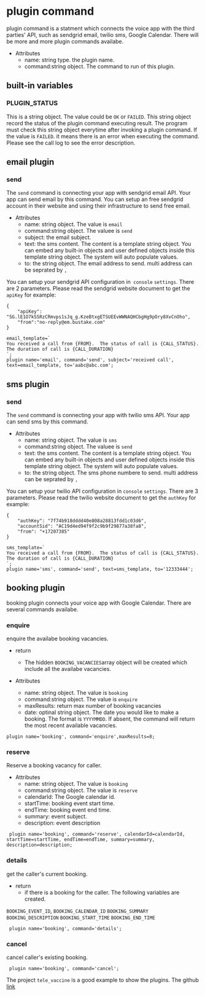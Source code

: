 # plugin command
plugin command is a statment which connects the voice app with the third parties' API, such as sendgrid email, twilio sms, Google Calendar. There will be more and more plugin commands availabe.

- Attributes
    - name: string type. the plugin name.
    - command:string object. The command to run of this plugin.

## built-in variables

### PLUGIN_STATUS
This is a string  object. The value  could be `OK` or `FAILED`. 
This string object record the status of the plugin command executing result. The program must check this string object everytime after invoking  a plugin command. If the value is `FAILED`. it means there is an error when executing the command. Please see the call log to  see  the error description.


## email plugin

### send
The `send` command is connecting your app with sendgrid email API. Your app can send email by this command.
You can setup an free sendgrid account in their website and using their infrastructure to send free email.

- Attributes
    - name: string object. The value is `email`
    - command:string object. The valuee is `send`
    - subject: the email subject.
    - text: the sms content. The content is a template string object. You can  embed any built-in objects and user defined objects inside this template string object. The system will auto populate values.
    - to: the string object. The email address to send. multi address can be seprated by `,`

You can setup your sendgrid API configuration in` console` `settings`. There are 2 parameters. 
Please read the sendgrid website document to get the `apiKey`
for example:

```
{
    "apiKey": "SG.lE1O7kSSRzCRmvps1sJq_g.KzeBtxgETSUEEvWWNAQHCbgHg9pOry8XvCnOho",
    "from":"no-reply@em.bustake.com"
}
```


```
email_template=`
You received a call from {FROM}.  The status of call is {CALL_STATUS}. The duration of call is {CALL_DURATION}
`;
plugin name='email', command='send', subject='received call', text=email_template, to='aabc@abc.com';
```


## sms plugin
### send
The `send` command is connecting your app with twilio sms API. Your app can send sms by this command.


- Attributes
    - name: string object. The value is `sms`
    - command:string object. The valuee is `send`
    - text: the sms content. The content is a template string object. You can  embed any built-in objects and user defined objects inside this template string object. The system will auto populate values.
    - to: the string object. The sms phone numbere to send. multi address can be seprated by `,`

You can setup your twilio API configuration in `console` `settings`. There are 3 parameters. 
Please read the twilio website document to get the `authKey`
for example:

```
{
    "authKey": "7f74b918dddd40e808a28813fdd1c03d6",
    "accountSid": "AC19d4ed94f9f2c9b9f29877a38fa8",
    "from": "+17207385"
}
```

```
sms_template=`
You received a call from {FROM}.  The status of call is {CALL_STATUS}. The duration of call is {CALL_DURATION}
`;
plugin name='sms', command='send', text=sms_template, to='12333444';
```


## booking plugin
booking plugin connects your voice app with Google Calendar. There are several commands availabe.

### enquire
enquire the availabe booking vacancies.

- return
    - The hidden `BOOKING_VACANCIES`array object will be created which include all the availabe vacancies.

- Attributes
    - name: string object. The value is `booking`
    - command:string object. The value is `enquire`
    - maxResults: return max number of booking vacancies
    - date: optinal string object. The date you would like to make a booking. The format is `YYYYMMDD`. If absent, the command will return the most recent available vacancies.

```
plugin name='booking', command='enquire',maxResults=8;
```

### reserve
Reserve a booking vacancy for caller.

- Attributes
    - name: string object. The value is `booking`
    - command:string object. The value is `reserve`
    - calendarId: The Google calendar id.
    - startTime: booking event start time.
    - endTime: booking event end time.
    - summary: event subject.
    - description: event description
    

```
 plugin name='booking', command='reserve', calendarId=calendarId, startTime=startTime, endTime=endTime, summary=summary, description=description;
```


### details
get the caller's current booking.

- return
    - if there is a booking for the caller. The following variables are created.

`BOOKING_EVENT_ID`,
`BOOKING_CALENDAR_ID`
`BOOKING_SUMMARY`
`BOOKING_DESCRIPTION`
`BOOKING_START_TIME`
`BOOKING_END_TIME`

```
 plugin name='booking', command='details';
```


### cancel
cancel caller's existing booking.

```
 plugin name='booking', command='cancel';
```

The project `tele_vaccine` is a good example to show the plugins. The github [link](https://github.com/Benbus/tele_vaccine)